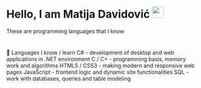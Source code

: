 # Hello, I am Matija Davidović <img src="https://imgur.com/ZN8kuRi.png" width="30px" height="auto"/>
Тhese are programming languages that I know 
#
🧠 Languages I know / learn 
C# - development of desktop and web applications in .NET environment 
C / C+ - programming basis, memory work and algorithms 
HTML5 / CSS3 - making modern and responsive web pages 
JavaScript - frontend logic and dynamic site functionalities 
SQL - work with databases, queries and table modeling
